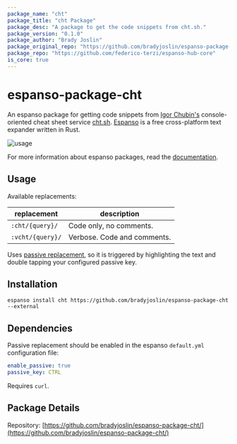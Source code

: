 ```yaml
---
package_name: "cht"
package_title: "cht Package"
package_desc: "A package to get the code snippets from cht.sh."
package_version: "0.1.0"
package_author: "Brady Joslin"
package_original_repo: "https://github.com/bradyjoslin/espanso-package-cht"
package_repo: "https://github.com/federico-terzi/espanso-hub-core"
is_core: true
---
```


<!-- DOCTOC SKIP -->
# espanso-package-cht

An espanso package for getting code snippets from [Igor Chubin's](https://github.com/chubin) console-oriented cheat sheet service [cht.sh](https://cht.sh). [Espanso](https://espanso.org/) is a free cross-platform text expander written in Rust.

![usage](https://github.com/bradyjoslin/espanso-package-cht/raw/master/images/chtjs.gif)

For more information about espanso packages, read the [documentation](https://espanso.org/docs/).

## Usage

Available replacements:

| replacement      | description                 |
| ---------------- | --------------------------- |
| `:cht/{query}/`  | Code only, no comments.     |
| `:vcht/{query}/` | Verbose. Code and comments. |

Uses [passive replacement](https://espanso.org/docs/passive-mode/), so it is triggered by highlighting the text and double tapping your configured passive key.

## Installation

`espanso install cht https://github.com/bradyjoslin/espanso-package-cht --external`

## Dependencies

Passive replacement should be enabled in the espanso `default.yml` configuration file:

```yaml
enable_passive: true
passive_key: CTRL
```

Requires `curl`.

## Package Details

Repository: [https://github.com/bradyjoslin/espanso-package-cht/](https://github.com/bradyjoslin/espanso-package-cht/)


